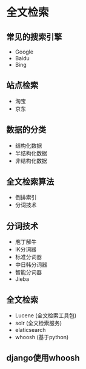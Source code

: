# 全文检索 


## 常见的搜索引擎
- Google
- Baidu
- Bing

## 站点检索

- 淘宝
- 京东

## 数据的分类

- 结构化数据
- 半结构化数据
- 非结构化数据

## 全文检索算法

- 倒排索引
- 分词技术 

## 分词技术 

- 庖丁解牛
- IK分词器
- 标准分词器
- 中日韩分词器
- 智能分词器
- Jieba


## 全文检索

- Lucene (全文检索工具包)
- solr   (全文检索服务)
- elaticsearch 
- whoosh (基于python)


## django使用whoosh




